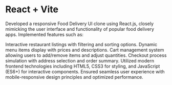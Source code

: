 # React + Vite

Developed a responsive Food Delivery UI clone using React.js, closely mimicking the user interface and functionality of popular food delivery apps. Implemented features such as:

Interactive restaurant listings with filtering and sorting options.
Dynamic menu items display with prices and descriptions.
Cart management system allowing users to add/remove items and adjust quantities.
Checkout process simulation with address selection and order summary.
Utilized modern frontend technologies including HTML5, CSS3 for styling, and JavaScript (ES6+) for interactive components. Ensured seamless user experience with mobile-responsive design principles and optimized performance.
